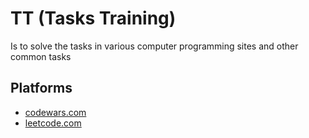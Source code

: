 # TT (Tasks Training)
Is to solve the tasks in various computer programming sites and other common tasks

## Platforms
 - [codewars.com](https://www.codewars.com/users/leksuss)
 - [leetcode.com](https://leetcode.com/leksuss/)
 